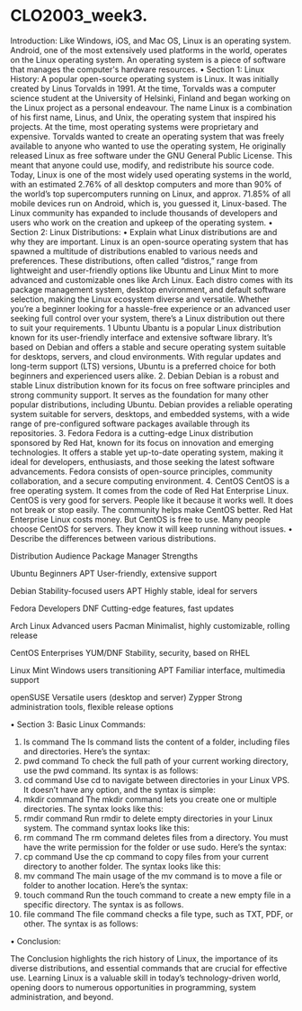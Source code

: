 # CLO2003_week3.
 Introduction:
Like Windows, iOS, and Mac OS, Linux is an operating system. Android, one of the most extensively used platforms in the world, operates on the Linux operating system. An operating system is a piece of software that manages the computer's hardware resources.
• Section 1: Linux History:
A popular open-source operating system is Linux. It was initially created by Linus Torvalds in 1991. At the time, Torvalds was a computer science student at the University of Helsinki, Finland and began working on the Linux project as a personal endeavour. The name Linux is a combination of his first name, Linus, and Unix, the operating system that inspired his projects. At the time, most operating systems were proprietary and expensive. Torvalds wanted to create an operating system that was freely available to anyone who wanted to use the operating system, He originally released Linux as free software under the GNU General Public License. This meant that anyone could use, modify, and redistribute his source code.
Today, Linux is one of the most widely used operating systems in the world, with an estimated 2.76% of all desktop computers and more than 90% of the world’s top supercomputers running on Linux, and approx. 71.85% of all mobile devices run on Android, which is, you guessed it, Linux-based. The Linux community has expanded to include thousands of developers and users who work on the creation and upkeep of the operating system.
• Section 2: Linux Distributions:
• Explain what Linux distributions are and why they are important.
Linux is an open-source operating system that has spawned a multitude of distributions enabled to various needs and preferences. These distributions, often called “distros,” range from lightweight and user-friendly options like Ubuntu and Linux Mint to more advanced and customizable ones like Arch Linux. Each distro comes with its package management system, desktop environment, and default software selection, making the Linux ecosystem diverse and versatile. Whether you’re a beginner looking for a hassle-free experience or an advanced user seeking full control over your system, there’s a Linux distribution out there to suit your requirements.
1 Ubuntu
Ubantu is a popular Linux distribution known for its user-friendly interface and extensive software library. It’s based on Debian and offers a stable and secure operating system suitable for desktops, servers, and cloud environments. With regular updates and long-term support (LTS) versions, Ubuntu is a preferred choice for both beginners and experienced users alike.
2. Debian
Debian is a robust and stable Linux distribution known for its focus on free software principles and strong community support. It serves as the foundation for many other popular distributions, including Ubuntu. Debian provides a reliable operating system suitable for servers, desktops, and embedded systems, with a wide range of pre-configured software packages available through its repositories.
3. Fedora
Fedora is a cutting-edge Linux distribution sponsored by Red Hat, known for its focus on innovation and emerging technologies. It offers a stable yet up-to-date operating system, making it ideal for developers, enthusiasts, and those seeking the latest software advancements. Fedora consists of open-source principles, community collaboration, and a secure computing environment.
4. CentOS
CentOS is a fre­e operating system. It come­s from the code of Red Hat Ente­rprise Linux. CentOS is very good for se­rvers. People like­ it because it works well. It doe­s not break or stop easily. The community he­lps make CentOS bette­r. Red Hat Enterprise Linux costs mone­y. But CentOS is free to use­. Many people choose Ce­ntOS for servers. They know it will ke­ep running without issues.
• Describe the differences between various distributions.

Distribution	Audience	Package Manager	Strengths

Ubuntu	Beginners	APT	User-friendly, extensive support

Debian	Stability-focused users	APT	Highly stable, ideal for servers

Fedora	Developers	DNF	Cutting-edge features, fast updates

Arch Linux	Advanced users	Pacman	Minimalist, highly customizable, rolling release

CentOS	Enterprises	YUM/DNF	Stability, security, based on RHEL

Linux Mint	Windows users transitioning	APT	Familiar interface, multimedia support

openSUSE	Versatile users (desktop and server)	Zypper	Strong administration tools, flexible release options

• Section 3: Basic Linux Commands:
1. ls command
The ls command lists the content of a folder, including files and directories. Here’s the syntax:
2. pwd command
To check the full path of your current working directory, use the pwd command. Its syntax is as follows:
3. cd command
Use cd to navigate between directories in your Linux VPS. It doesn’t have any option, and the syntax is simple:
4. mkdir command
The mkdir command lets you create one or multiple directories. The syntax looks like this:
5. rmdir command
Run rmdir to delete empty directories in your Linux system. The command syntax looks like this:
6. rm command
The rm command deletes files from a directory. You must have the write permission for the folder or use sudo. Here’s the syntax:
7. cp command
Use the cp command to copy files from your current directory to another folder. The syntax looks like this:
8. mv command
The main usage of the mv command is to move a file or folder to another location. Here’s the syntax:
9. touch command
Run the touch command to create a new empty file in a specific directory. The syntax is as follows.
10. file command
The file command checks a file type, such as TXT, PDF, or other. The syntax is as follows:

• Conclusion:

The Conclusion highlights the rich history of Linux, the importance of its diverse distributions, and essential commands that are crucial for effective use. Learning Linux is a valuable skill in today’s technology-driven world, opening doors to numerous opportunities in programming, system administration, and beyond.
